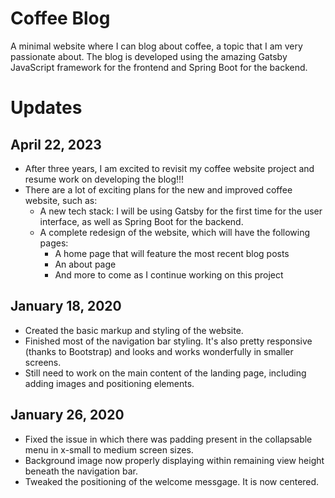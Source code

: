 # Coffee Blog
A minimal website where I can blog about coffee, a topic that I am very passionate about. The blog is developed using the amazing Gatsby JavaScript framework for the frontend and Spring Boot for the backend.

# Updates
## April 22, 2023
- After three years, I am excited to revisit my coffee website project and resume work on developing the blog!!!
- There are a lot of exciting plans for the new and improved coffee website, such as:
    - A new tech stack: I will be using Gatsby for the first time for the user interface, as well as Spring Boot for the backend.
    - A complete redesign of the website, which will have the following pages:
        - A home page that will feature the most recent blog posts
        - An about page 
        - And more to come as I continue working on this project

## January 18, 2020
- Created the basic markup and styling of the website. 
- Finished most of the navigation bar styling. It's also pretty responsive (thanks to Bootstrap) and looks and works wonderfully in smaller screens.  
- Still need to work on the main content of the landing page, including adding images and positioning elements.

## January 26, 2020
- Fixed the issue in which there was padding present in the collapsable menu in x-small to medium screen sizes. 
- Background image now properly displaying within remaining view height beneath the navigation bar. 
- Tweaked the positioning of the welcome messgage. It is now centered. 